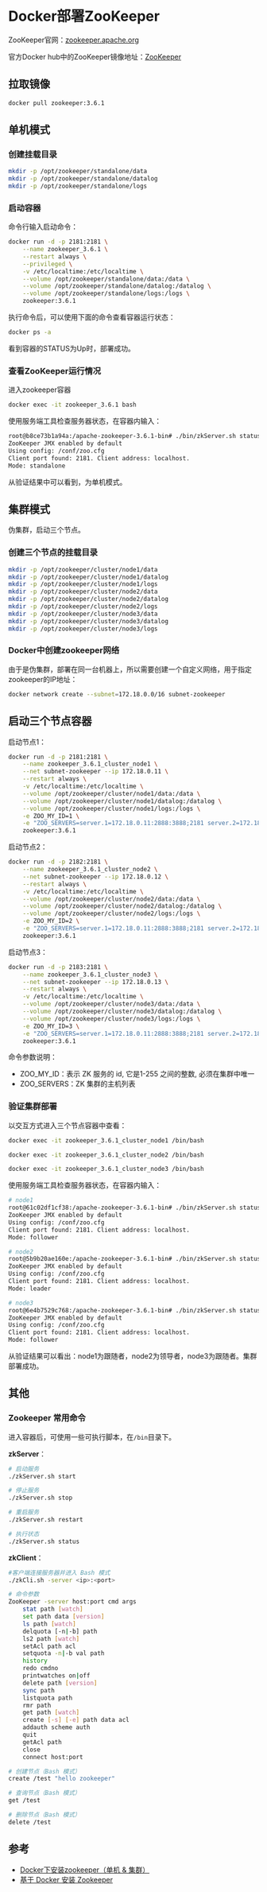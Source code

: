 # Docker部署ZooKeeper

ZooKeeper官网：[zookeeper.apache.org](https://zookeeper.apache.org/)

官方Docker hub中的ZooKeeper镜像地址：[ZooKeeper](https://hub.docker.com/_/zookeeper)

## 拉取镜像

```bash
docker pull zookeeper:3.6.1
```

## 单机模式

### 创建挂载目录

```bash
mkdir -p /opt/zookeeper/standalone/data
mkdir -p /opt/zookeeper/standalone/datalog
mkdir -p /opt/zookeeper/standalone/logs
```

### 启动容器

命令行输入启动命令：

```bash
docker run -d -p 2181:2181 \
    --name zookeeper_3.6.1 \
    --restart always \
    --privileged \
    -v /etc/localtime:/etc/localtime \
    --volume /opt/zookeeper/standalone/data:/data \
    --volume /opt/zookeeper/standalone/datalog:/datalog \
    --volume /opt/zookeeper/standalone/logs:/logs \
    zookeeper:3.6.1
```

执行命令后，可以使用下面的命令查看容器运行状态：

```bash
docker ps -a
```

看到容器的STATUS为Up时，部署成功。

### 查看ZooKeeper运行情况

进入zookeeper容器

```bash
docker exec -it zookeeper_3.6.1 bash
```

使用服务端工具检查服务器状态，在容器内输入：

```bash
root@b8ce73b1a94a:/apache-zookeeper-3.6.1-bin# ./bin/zkServer.sh status
ZooKeeper JMX enabled by default
Using config: /conf/zoo.cfg
Client port found: 2181. Client address: localhost.
Mode: standalone
```

从验证结果中可以看到，为单机模式。

## 集群模式

伪集群，启动三个节点。

### 创建三个节点的挂载目录

```bash
mkdir -p /opt/zookeeper/cluster/node1/data
mkdir -p /opt/zookeeper/cluster/node1/datalog
mkdir -p /opt/zookeeper/cluster/node1/logs
mkdir -p /opt/zookeeper/cluster/node2/data
mkdir -p /opt/zookeeper/cluster/node2/datalog
mkdir -p /opt/zookeeper/cluster/node2/logs
mkdir -p /opt/zookeeper/cluster/node3/data
mkdir -p /opt/zookeeper/cluster/node3/datalog
mkdir -p /opt/zookeeper/cluster/node3/logs
```

### Docker中创建zookeeper网络

由于是伪集群，部署在同一台机器上，所以需要创建一个自定义网络，用于指定zookeeper的IP地址：

```bash
docker network create --subnet=172.18.0.0/16 subnet-zookeeper
```

## 启动三个节点容器

启动节点1：

```bash
docker run -d -p 2181:2181 \
    --name zookeeper_3.6.1_cluster_node1 \
    --net subnet-zookeeper --ip 172.18.0.11 \
    --restart always \
    -v /etc/localtime:/etc/localtime \
    --volume /opt/zookeeper/cluster/node1/data:/data \
    --volume /opt/zookeeper/cluster/node1/datalog:/datalog \
    --volume /opt/zookeeper/cluster/node1/logs:/logs \
    -e ZOO_MY_ID=1 \
    -e "ZOO_SERVERS=server.1=172.18.0.11:2888:3888;2181 server.2=172.18.0.12:2888:3888;2181 server.3=172.18.0.13:2888:3888;2181" \
    zookeeper:3.6.1
```

启动节点2：

```bash
docker run -d -p 2182:2181 \
    --name zookeeper_3.6.1_cluster_node2 \
    --net subnet-zookeeper --ip 172.18.0.12 \
    --restart always \
    -v /etc/localtime:/etc/localtime \
    --volume /opt/zookeeper/cluster/node2/data:/data \
    --volume /opt/zookeeper/cluster/node2/datalog:/datalog \
    --volume /opt/zookeeper/cluster/node2/logs:/logs \
    -e ZOO_MY_ID=2 \
    -e "ZOO_SERVERS=server.1=172.18.0.11:2888:3888;2181 server.2=172.18.0.12:2888:3888;2181 server.3=172.18.0.13:2888:3888;2181" \
    zookeeper:3.6.1
```

启动节点3：

```bash
docker run -d -p 2183:2181 \
    --name zookeeper_3.6.1_cluster_node3 \
    --net subnet-zookeeper --ip 172.18.0.13 \
    --restart always \
    -v /etc/localtime:/etc/localtime \
    --volume /opt/zookeeper/cluster/node3/data:/data \
    --volume /opt/zookeeper/cluster/node3/datalog:/datalog \
    --volume /opt/zookeeper/cluster/node3/logs:/logs \
    -e ZOO_MY_ID=3 \
    -e "ZOO_SERVERS=server.1=172.18.0.11:2888:3888;2181 server.2=172.18.0.12:2888:3888;2181 server.3=172.18.0.13:2888:3888;2181" \
    zookeeper:3.6.1
```

命令参数说明：

- ZOO_MY_ID：表示 ZK 服务的 id, 它是1-255 之间的整数, 必须在集群中唯一
- ZOO_SERVERS：ZK 集群的主机列表

### 验证集群部署

以交互方式进入三个节点容器中查看：

```bash
docker exec -it zookeeper_3.6.1_cluster_node1 /bin/bash
```

```bash
docker exec -it zookeeper_3.6.1_cluster_node2 /bin/bash
```

```bash
docker exec -it zookeeper_3.6.1_cluster_node3 /bin/bash
```

使用服务端工具检查服务器状态，在容器内输入：

```bash
# node1
root@61c02df1cf38:/apache-zookeeper-3.6.1-bin# ./bin/zkServer.sh status
ZooKeeper JMX enabled by default
Using config: /conf/zoo.cfg
Client port found: 2181. Client address: localhost.
Mode: follower
```

```bash
# node2
root@5b9b20ae160e:/apache-zookeeper-3.6.1-bin# ./bin/zkServer.sh status
ZooKeeper JMX enabled by default
Using config: /conf/zoo.cfg
Client port found: 2181. Client address: localhost.
Mode: leader
```

```bash
# node3
root@6e4b7529c768:/apache-zookeeper-3.6.1-bin# ./bin/zkServer.sh status
ZooKeeper JMX enabled by default
Using config: /conf/zoo.cfg
Client port found: 2181. Client address: localhost.
Mode: follower
```

从验证结果可以看出：node1为跟随者，node2为领导者，node3为跟随者。集群部署成功。

## 其他

### Zookeeper 常用命令

进入容器后，可使用一些可执行脚本，在`/bin`目录下。

**zkServer**：

```bash
# 启动服务
./zkServer.sh start
```

```bash
# 停止服务
./zkServer.sh stop
```

```bash
# 重启服务
./zkServer.sh restart
```

```bash
# 执行状态
./zkServer.sh status
```

**zkClient**：

```bash
#客户端连接服务器并进入 Bash 模式
./zkCli.sh -server <ip>:<port>

# 命令参数
ZooKeeper -server host:port cmd args
    stat path [watch]
    set path data [version]
    ls path [watch]
    delquota [-n|-b] path
    ls2 path [watch]
    setAcl path acl
    setquota -n|-b val path
    history
    redo cmdno
    printwatches on|off
    delete path [version]
    sync path
    listquota path
    rmr path
    get path [watch]
    create [-s] [-e] path data acl
    addauth scheme auth
    quit
    getAcl path
    close
    connect host:port
```

```bash
# 创建节点（Bash 模式）
create /test "hello zookeeper"
```

```bash
# 查询节点（Bash 模式）
get /test
```

```bash
# 删除节点（Bash 模式）
delete /test
```

## 参考

- [Docker下安装zookeeper（单机 & 集群）](https://www.cnblogs.com/LUA123/p/11428113.html)
- [基于 Docker 安装 Zookeeper](https://www.jianshu.com/p/c486133a70e4)
